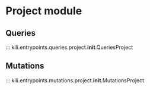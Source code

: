 # Project module

## Queries

::: kili.entrypoints.queries.project.__init__.QueriesProject

## Mutations

::: kili.entrypoints.mutations.project.__init__.MutationsProject
